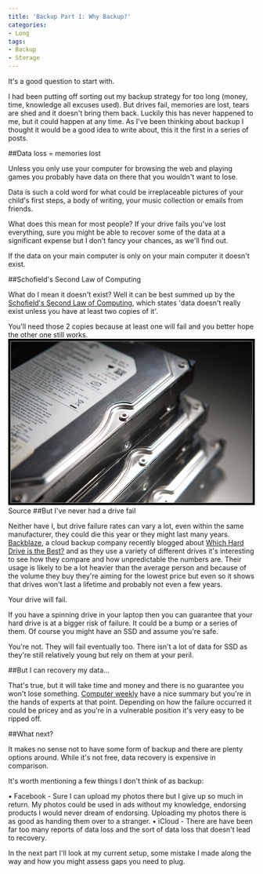 ```yaml
---
title: 'Backup Part 1: Why Backup?'
categories:
- Long
tags:
- Backup
- Storage
---
```


It's a good question to start with.

I had been putting off sorting out my backup strategy for too long (money, time, knowledge all excuses used). But drives fail, memories are lost, tears are shed and it doesn't bring them back. Luckily this has never happened to me, but it could happen at any time. As I've been thinking about backup I thought it would be a good idea to write about, this it the first in a series of posts.

##Data loss = memories lost


Unless you only use your computer for browsing the web and playing games you probably have data on there that you wouldn't want to lose.

Data is such a cold word for what could be irreplaceable pictures of your child's first steps, a body of writing, your music collection or emails from friends.

What does this mean for most people? If your drive fails you've lost everything, sure you might be able to recover 
some of the data at a significant expense but I don't fancy your chances, as we'll find out.

If the data on your main computer is only on your main computer it doesn't exist.

##Schofield's Second Law of Computing


What do I mean it doesn't exist? Well it can be best summed up by the 
[Schofield's Second Law of Computing](http://www.theguardian.com/technology/2008/feb/14/email.yahoo), which states 'data doesn't really exist unless you have at least two copies of it'.

You'll need those 2 copies because at least one will fail and you better hope the other one still works. 
![Source](/images/static_52001c0be4b09bc7c9f838c9_52224ed3e4b0ba9919a3e0e1_54da6cf9e4b0cecc76588176_1423600891925__img.jpg) Source 
##But I've never had a drive fail


Neither have I, but drive failure rates can vary a lot, even within the same manufacturer, they could die this year or they might last many years. 
[Backblaze](https://www.backblaze.com/), a cloud backup company recently blogged about 
[Which Hard Drive is the Best?](https://www.backblaze.com/blog/best-hard-drive/) and as they use a variety of different drives it's interesting to see how they compare and how unpredictable the numbers are. Their usage is likely to be a lot heavier than the average person and because of the volume they buy they're aiming for the lowest price but even so it shows that drives won't last a lifetime and probably not even a few years.

Your drive will fail.

If you have a spinning drive in your laptop then you can guarantee that your hard drive is at a bigger risk of failure. It could be a bump or a series of them. Of course you might have an SSD and assume you're safe.

You're not. They will fail eventually too. There isn't a lot of data for SSD as they're still relatively young but rely on them at your peril.

##But I can recovery my data…


That's true, but it will take time and money and there is no guarantee you won't lose something. 
[Computer weekly](http://www.computerweekly.com/feature/Computer-data-recovery-Essential-Guide) have a nice summary but you're in the hands of experts at that point. Depending on how the failure occurred it could be pricey and as you're in a vulnerable position it's very easy to be ripped off.

##What next?


It makes no sense not to have some form of backup and there are plenty options around. While it's not free, data recovery is expensive in comparison.

It's worth mentioning a few things I don't think of as backup:

• Facebook - Sure I can upload my photos there but I give up so much in return. My photos could be used in ads without my knowledge, endorsing products I would never dream of endorsing. Uploading my photos there is as good as handing them over to a stranger. • iCloud - There are have been far too many reports of data loss and the sort of data loss that doesn't lead to recovery.

In the next part I'll look at my current setup, some mistake I made along the way and how you might assess gaps you need to plug.
